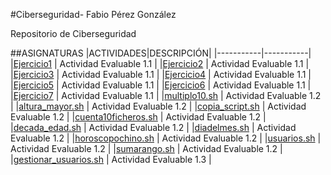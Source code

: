 #Ciberseguridad- Fabio Pérez González

Repositorio de Ciberseguridad

##ASIGNATURAS
|ACTIVIDADES|DESCRIPCIÓN|
|-----------|-----------|
|[Ejercicio1](Ejercicio1.md) | Actividad Evaluable 1.1  |
|[Ejercicio2](Ejercicio2.md) | Actividad Evaluable 1.1  |
|[Ejercicio3](Ejercicio3.md) | Actividad Evaluable 1.1  |
|[Ejercicio4](Ejercicio4.md) | Actividad Evaluable 1.1  |
|[Ejercicio5](Ejercicio5.md) | Actividad Evaluable 1.1  |
|[Ejercicio6](Ejercicio6.md) | Actividad Evaluable 1.1  |
|[Ejercicio7](Ejercicio7.md) | Actividad Evaluable 1.1  |
|[multiplo10.sh](multiplo10.sh) | Actividad Evaluable 1.2  |
|[altura_mayor.sh](altura_mayor.sh) | Actividad Evaluable 1.2  |
|[copia_script.sh](copia_script.sh) | Actividad Evaluable 1.2  |
|[cuenta10ficheros.sh](cuenta10ficheros.sh) | Actividad Evaluable 1.2 |
|[decada_edad.sh](decada_edad.sh) | Actividad Evaluable 1.2  |
|[diadelmes.sh](diadelmes.sh) | Actividad Evaluable 1.2  |
|[horoscopochino.sh](horoscopochino.sh) | Actividad Evaluable 1.2  |
|[usuarios.sh](usuarios.sh) | Actividad Evaluable 1.2  |
|[sumarango.sh](sumarango.sh) | Actividad Evaluable 1.2  |
|[gestionar_usuarios.sh](gestionar_usuarios.sh) | Actividad Evaluable 1.3  |
